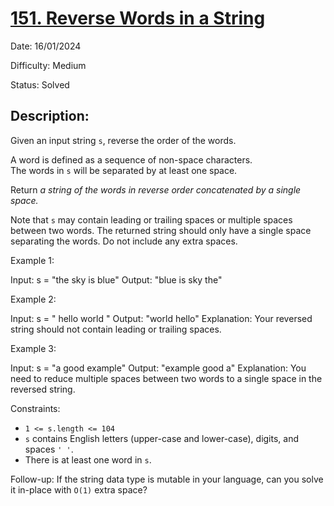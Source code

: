 # [151\. Reverse Words in a String](https://leetcode.com/problems/reverse-words-in-a-string/)

Date: 16/01/2024

Difficulty: Medium

Status: Solved

## Description:

Given an input string `s`, reverse the order of the words.

A word is defined as a sequence of non-space characters. The words in `s` will be separated by at least one space.

Return *a string of the words in reverse order concatenated by a single space.*

Note that `s` may contain leading or trailing spaces or multiple spaces between two words. The returned string should only have a single space separating the words. Do not include any extra spaces.

Example 1:

Input: s = "the sky is blue"
Output: "blue is sky the"

Example 2:

Input: s = "  hello world  "
Output: "world hello"
Explanation: Your reversed string should not contain leading or trailing spaces.

Example 3:

Input: s = "a good   example"
Output: "example good a"
Explanation: You need to reduce multiple spaces between two words to a single space in the reversed string.

Constraints:

-   `1 <= s.length <= 104`
-   `s` contains English letters (upper-case and lower-case), digits, and spaces `' '`.
-   There is at least one word in `s`.

Follow-up: If the string data type is mutable in your language, can you solve it in-place with `O(1)` extra space?